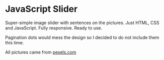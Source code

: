 # JavaScript Slider

Super-simple image slider with sentences on the pictures.
Just HTML, CSS and JavaScript.
Fully responsive.
Ready to use.

Pagination dots would mess the design so I decided to do not include them this time.

All pictures came from [pexels.com](https://www.pexels.com/pl-pl/)